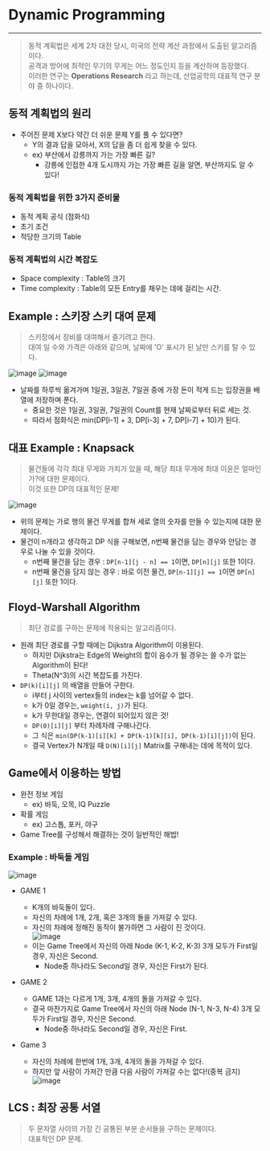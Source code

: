 # Dynamic Programming
---
> 동적 계획법은 세계 2차 대전 당시, 미국의 전략 계산 과정에서 도출된 알고리즘이다.  
> 공격과 방어에 최적인 무기의 무게는 어느 정도인지 등을 계산하며 등장했다.  
> 이러한 연구는 __Operations Research__ 라고 하는데, 산업공학의 대표적 연구 분야 중 하나이다.  

## 동적 계획법의 원리
- 주어진 문제 X보다 약간 더 쉬운 문제 Y를 풀 수 있다면?
  - Y의 결과 답을 모아서, X의 답을 좀 더 쉽게 찾을 수 있다.
  - ex) 부산에서 강릉까지 가는 가장 빠른 길? 
    - 강릉에 인접한 4개 도시까지 가는 가장 빠른 길을 알면, 부산까지도 알 수 있다!  

### 동적 계획법을 위한 3가지 준비물
  - 동적 계획 공식 (점화식)
  - 초기 조건
  - 적당한 크기의 Table 

### 동적 계획법의 시간 복잡도
- Space complexity : Table의 크기
- Time complexity : Table의 모든 Entry를 채우는 데에 걸리는 시간.

## Example : 스키장 스키 대여 문제
> 스키장에서 장비를 대여해서 즐기려고 한다.  
> 대여 일 수와 가격은 아래와 같으며, 날짜에 'O' 표시가 된 날만 스키를 탈 수 있다.   

![image](https://user-images.githubusercontent.com/71700079/160738514-54ebf0f8-5476-4b44-a352-46f075053648.png)
![image](https://user-images.githubusercontent.com/71700079/160738547-40abece3-143b-4400-acd7-06770eb63b7c.png)  

- 날짜를 하루씩 옮겨가며 1일권, 3일권, 7일권 중에 가장 돈이 적게 드는 입장권을 배열에 저장하며 푼다.
  - 중요한 것은 1일권, 3일권, 7일권의 Count를 현재 날짜로부터 뒤로 세는 것.
  - 따라서 점화식은 min(DP[i-1] + 3, DP[i-3] + 7, DP[i-7] + 10)가 된다.

## 대표 Example : Knapsack
> 물건들에 각각 최대 무게와 가치가 있을 때, 해당 최대 무게에 최대 이윤은 얼마인가?에 대한 문제이다.  
> 이것 또한 DP의 대표적인 문제!  

![image](https://user-images.githubusercontent.com/71700079/160741146-cd4af94d-12ab-48f8-87fa-268fe1044668.png)  
- 위의 문제는 가로 행의 물건 무게를 합쳐 세로 열의 숫자를 만들 수 있는지에 대한 문제이다.
- 물건이 n개라고 생각하고 DP 식을 구해보면, n번째 물건을 담는 경우와 안담는 경우로 나눌 수 있을 것이다.
  - n번째 물건을 담는 경우 : ```DP[n-1][j - n] == 1```이면, ```DP[n][j]``` 또한 1이다.
  - n번째 물건을 담지 않는 경우 : 바로 이전 물건, ```DP[n-1][j] == 1```이면 ```DP[n][j]``` 또한 1이다.

## Floyd-Warshall Algorithm
> 최단 경로를 구하는 문제에 적용되는 알고리즘이다.  

- 원래 최단 경로를 구할 때에는 Dijkstra Algorithm이 이용된다.
  - 하지만 Dijkstra는 Edge의 Weight의 합이 음수가 될 경우는 쓸 수가 없는 Algorithm이 된다!
  - Theta(N^3)의 시간 복잡도를 가진다.
- ```DP(k)[i][j]``` 의 배열을 만들어 구한다.
  - i부터 j 사이의 vertex들의 index는 k를 넘어갈 수 없다.
  - k가 0일 경우는, ```weight(i, j)```가 된다.
  - k가 무한대일 경우는, 연결이 되어있지 않은 것!
  - ```DP(0)[i][j]``` 부터 차례차례 구해나간다.
  - 그 식은 ```min(DP(k-1)[i][k] + DP(k-1)[k][i], DP(k-1)[i][j])```이 된다.
  - 결국 Vertex가 N개일 때 ```D(N)[i][j]``` Matrix를 구해내는 데에 목적이 있다.

## Game에서 이용하는 방법
- 완전 정보 게임
  - ex) 바둑, 오목, IQ Puzzle
- 확률 게임
  - ex) 고스톱, 포커, 야구
- Game Tree를 구성해서 해결하는 것이 일반적인 해법!

### Example : 바둑돌 게임  
![image](https://user-images.githubusercontent.com/71700079/160313380-fcdb8561-bcc4-45ae-a37f-28f6312fefef.png)  
- GAME 1
  - K개의 바둑돌이 있다.
  - 자신의 차례에 1개, 2개, 혹은 3개의 돌을 가져갈 수 있다.
  - 자신의 차례에 정해진 동작이 불가하면 그 사람이 진 것이다.  
  ![image](https://user-images.githubusercontent.com/71700079/160313619-88f52c3f-d231-462f-b291-3f1d0b295471.png)  
  - 이는 Game Tree에서 자신의 아래 Node (K-1, K-2, K-3) 3개 모두가 First일 경우, 자신은 Second.
    - Node중 하나라도 Second일 경우, 자신은 First가 된다.

- GAME 2
  - GAME 1과는 다르게 1개, 3개, 4개의 돌을 가져갈 수 있다.
  - 결국 마찬가지로 Game Tree에서 자신의 아래 Node (N-1, N-3, N-4) 3개 모두가 First일 경우, 자신은 Second.
    - Node중 하나라도 Second일 경우, 자신은 First.

- Game 3
  - 자신의 차례에 한번에 1개, 3개, 4개의 돌을 가져갈 수 있다.
  - 하지만 앞 사람이 가져간 만큼 다음 사람이 가져갈 수는 없다!(중복 금지)  
  ![image](https://user-images.githubusercontent.com/71700079/160314425-067cdd46-443e-4474-bb2d-acc84ebffbda.png)  

## LCS : 최장 공통 서열
> 두 문자열 사이의 가장 긴 공통된 부분 순서들을 구하는 문제이다.  
> 대표적인 DP 문제.  
